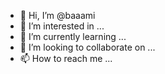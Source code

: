 - 👋 Hi, I’m @baaami
- 👀 I’m interested in ...
- 🌱 I’m currently learning ...
- 💞️ I’m looking to collaborate on ...
- 📫 How to reach me ...

<!---
baaami/baaami is a ✨ special ✨ repository because its `README.md` (this file) appears on your GitHub profile.
You can click the Preview link to take a look at your changes.
--->
